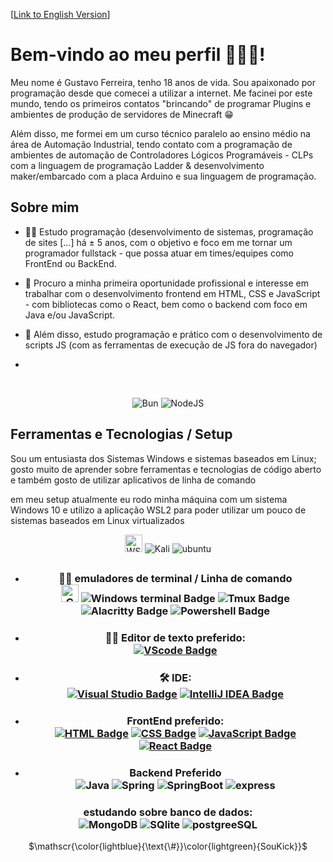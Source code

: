 [[Link to English Version](english.md)]

# Bem-vindo ao meu perfil 🤩👋🏼!

Meu nome é Gustavo Ferreira, tenho 18 anos de vida. Sou apaixonado por programação desde que comecei a utilizar a internet. Me facinei por este mundo, tendo os primeiros contatos "brincando" de programar Plugins e ambientes de produção de servidores de Minecraft 😁

<p> Além disso, me formei em um curso técnico paralelo ao ensino médio na área de Automação Industrial, tendo contato com a programação de ambientes de automação de Controladores Lógicos Programáveis - CLPs com a linguagem de programação Ladder & desenvolvimento maker/embarcado com a placa Arduino e sua linguagem de programação. </p>

## Sobre mim

- <p> 👨‍💻 Estudo programação (desenvolvimento de sistemas, programação de sites [...] há ± 5 anos, com o objetivo e foco em me tornar um programador fullstack - que possa atuar em times/equipes como FrontEnd ou BackEnd. </p>
- <p> 🌟 Procuro a minha primeira oportunidade profissional e  interesse em trabalhar com o desenvolvimento frontend em HTML, CSS e JavaScript - com bibliotecas como o React, bem como o backend com foco em Java e/ou JavaScript.</p>
- <p>  🔧  Além disso, estudo programação e prático com o desenvolvimento de scripts JS (com as ferramentas de execução de JS fora do navegador) </p>
- 
 <br> <div align="center"> ![Bun](https://img.shields.io/badge/Bun-%23000000.svg?style=for-the-badge&logo=bun&logoColor=white) 	![NodeJS](https://img.shields.io/badge/node.js-239120?style=for-the-badge&logo=node.js&logoColor=white)
</div>

## Ferramentas e Tecnologias / Setup
<p> Sou um entusiasta dos Sistemas Windows e sistemas baseados em Linux; gosto muito de aprender sobre ferramentas e tecnologias de código aberto e também gosto de utilizar aplicativos de linha de comando</p> 

em meu setup atualmente eu rodo minha máquina com um sistema Windows 10 e utilizo a aplicação WSL2 para poder 
utilizar um pouco de sistemas baseados em Linux virtualizados

<div align="center">

[<img src="https://encrypted-tbn0.gstatic.com/images?q=tbn:ANd9GcR5qj9FokXSecxSBg19mycWnfEpZTvC1ykdvw1IHA301uTFihpNmQwv0TP0tSLl1ZRTh38&usqp=CAU" alt="WSL2 Badge" height="28"/>](https://docs.microsoft.com/pt-br/windows/wsl/) ![Kali](https://img.shields.io/badge/Kali_Linux-557C94?style=for-the-badge&logo=kali-linux&logoColor=white) ![ubuntu](https://img.shields.io/badge/Ubuntu-E95420?style=for-the-badge&logo=ubuntu&logoColor=white)

##
- ### <div align="center"> 👨‍💻 emuladores de terminal / Linha de comando <br> [<img src="https://raw.githubusercontent.com/cmderdev/cmder/master/icons/cmder.ico" alt="CMDER Badge" width="28"/>](https://cmder.net/) ![Windows terminal Badge](https://img.shields.io/badge/windows%20terminal-4D4D4D?style=for-the-badge&logo=windows%20terminal&logoColor=white) ![Tmux Badge](https://img.shields.io/badge/tmux-1BB91F?style=for-the-badge&logo=tmux&logoColor=white) ![Alacritty Badge](https://img.shields.io/badge/alacritty-F46D01?style=for-the-badge&logo=alacritty&logoColor=white) ![Powershell Badge](https://img.shields.io/badge/powershell-000000?style=for-the-badge&logo=powershell&logoColor=whit) 

</div>




- ### <div align="center"> 👨‍💻 Editor de texto preferido: <br> [![VScode Badge](https://img.shields.io/badge/VSCode-007ACC?style=for-the-badge&logo=visual-studio-code&logoColor=white)](https://code.visualstudio.com/)

- ###  <div align="center"> 🛠️ IDE:<br>  [![Visual Studio Badge](https://img.shields.io/badge/Visual%20Studio-5C2D91?style=for-the-badge&logo=visual-studio&logoColor=white)](https://visualstudio.microsoft.com/) [![IntelliJ IDEA Badge](https://img.shields.io/badge/IntelliJ%20IDEA-000000?style=for-the-badge&logo=intellij-idea&logoColor=white)](https://www.jetbrains.com/idea/download/)


- ### <div align="center">  FrontEnd preferido: <br>[![HTML Badge](https://img.shields.io/badge/HTML-ff8000?style=for-the-badge&logo=html5&logoColor=white)](https://www.w3.org/html/) [![CSS Badge](https://img.shields.io/badge/CSS-1572B6?style=for-the-badge&logo=css3&logoColor=white)](https://www.w3.org/Style/CSS/) [![JavaScript Badge](https://img.shields.io/badge/JavaScript-F7DF1E?style=for-the-badge&logo=javascript&logoColor=black)](https://www.javascript.com/) [![React Badge](https://img.shields.io/badge/React-20232A?style=for-the-badge&logo=react&logoColor=61DAFB)](https://nextjs.org/)
 


<div align="center">


- ###  Backend Preferido<br>![Java](https://img.shields.io/badge/java-%23ED8B00.svg?style=for-the-badge&logo=openjdk&logoColor=white) ![Spring](https://img.shields.io/badge/Spring-6DB33F?style=for-the-badge&logo=spring&logoColor=white) ![SpringBoot](https://img.shields.io/badge/Spring_Boot-F2F4F9?style=for-the-badge&logo=spring-boot) ![express](	https://img.shields.io/badge/Express%20js-000000?style=for-the-badge&logo=express&logoColor=white) 
### estudando sobre banco de dados: <br>![MongoDB](https://img.shields.io/badge/MongoDB-4EA94B?style=for-the-badge&logo=mongodb&logoColor=white) ![SQlite](https://img.shields.io/badge/Sqlite-003B57?style=for-the-badge&logo=sqlite&logoColor=white) ![postgreeSQL](https://img.shields.io/badge/PostgreSQL-316192?style=for-the-badge&logo=postgresql&logoColor=white)

$\mathscr{\color{lightblue}{\text{\#}}\color{lightgreen}{SouKick}}$

